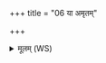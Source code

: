 +++
title = "06 या अमृतम्"

+++
<details><summary>मूलम् (WS)</summary>

या अमृतं बिभ्रति या मधु प्रियं या अगृभ्णन् ऋषयो देवसख्ये ।  
याभिरिन्द्रमत्यनयन्नरातीस्ता न आपो राजसूया अवन्तु ॥ ९ ॥
</details>
